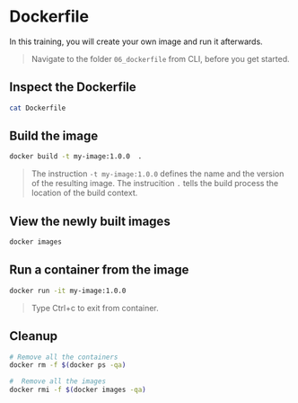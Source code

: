 # Dockerfile

In this training, you will create your own image and run it afterwards.

>Navigate to the folder `06_dockerfile` from CLI, before you get started.

## Inspect the Dockerfile

```bash
cat Dockerfile
```

## Build the image

```bash
docker build -t my-image:1.0.0  .
```

>The instruction `-t my-image:1.0.0` defines the name and the version of the resulting image.
>The instrucition `.` tells the build process the location of the build context.

## View the newly built images

```bash
docker images
```

## Run a container from the image

```bash
docker run -it my-image:1.0.0
```

>Type Ctrl+c to exit from container.

## Cleanup

```bash
# Remove all the containers
docker rm -f $(docker ps -qa)

#  Remove all the images
docker rmi -f $(docker images -qa)
```
